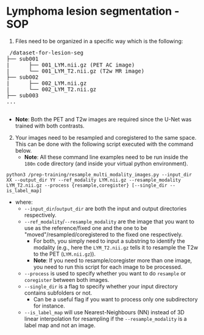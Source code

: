 # Lymphoma lesion segmentation - SOP



1) Files need to be organized in a specific way which is the following:
<pre> /dataset-for-lesion-seg 
├── sub001 
|      ├── 001_LYM.nii.gz (PET AC image)
|      └── 001_LYM_T2.nii.gz (T2w MR image)
├── sub002
|      ├── 002_LYM.nii.gz
|      └── 002_LYM_T2.nii.gz
├── sub003
...
 </pre>

- **Note**: Both the PET and T2w images are required since the U-Net was trained with both contrasts.


2) Your images need to be resampled and coregistered to the same space. This can be done with the following script executed with the command below.
	- **Note**: All these command line examples need to be run inside the `180n` code directory (and inside your virtual python environment).
```
python3 /prep-training/resample_multi_modality_images.py --input_dir XX --output_dir YY --ref_modality LYM.nii.gz --resample_modality LYM_T2.nii.gz --process {resample,coregister} [--single_dir --is_label_map]
```

- where:
	- `--input_dir`/`output_dir` are both the input and output directories respectively.
	- `--ref_modality`/`--resample_modality` are the image that you want to use as the reference/fixed one  and the one to be "moved"/resampled/coregistered to the fixed one respectively.
		- For both, you simply need to input a substring to identify the modality (e.g., here the `LYM_T2.nii.gz` tells it to resample the T2w to the PET (`LYM.nii.gz`)).
		- **Note**: If you need to resample/coregister more than one image, you need to run this script for each image to be processed.
	- `--process` is used to specify whether you want to do `resample` or `coregister` between both images.
	- ``--single_dir`` is a flag to specify whether your input directory contains subfolders or not.
		- Can be a useful flag if you want to process only one subdirectory for instance.
	- `--is_label_map` will use Nearest-Neighbours (NN) instead of 3D linear interpolation for resampling if the ``--resample_modality`` is a label map and not an image.

